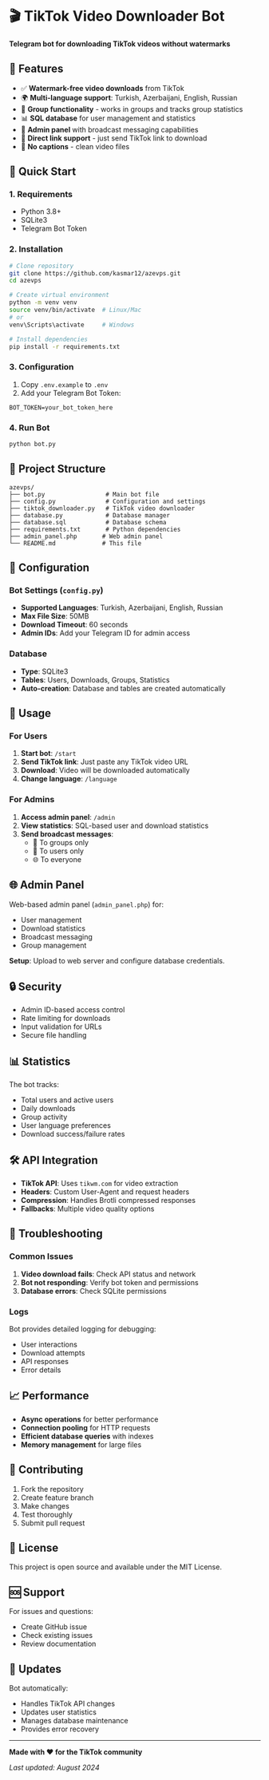 # 🎬 TikTok Video Downloader Bot

**Telegram bot for downloading TikTok videos without watermarks**

## 🌟 Features

- ✅ **Watermark-free video downloads** from TikTok
- 🌍 **Multi-language support**: Turkish, Azerbaijani, English, Russian
- 👥 **Group functionality** - works in groups and tracks group statistics
- 📊 **SQL database** for user management and statistics
- 🔧 **Admin panel** with broadcast messaging capabilities
- 📱 **Direct link support** - just send TikTok link to download
- 🚫 **No captions** - clean video files

## 🚀 Quick Start

### 1. Requirements
- Python 3.8+
- SQLite3
- Telegram Bot Token

### 2. Installation
```bash
# Clone repository
git clone https://github.com/kasmar12/azevps.git
cd azevps

# Create virtual environment
python -m venv venv
source venv/bin/activate  # Linux/Mac
# or
venv\Scripts\activate     # Windows

# Install dependencies
pip install -r requirements.txt
```

### 3. Configuration
1. Copy `.env.example` to `.env`
2. Add your Telegram Bot Token:
```
BOT_TOKEN=your_bot_token_here
```

### 4. Run Bot
```bash
python bot.py
```

## 📁 Project Structure

```
azevps/
├── bot.py                 # Main bot file
├── config.py              # Configuration and settings
├── tiktok_downloader.py   # TikTok video downloader
├── database.py            # Database manager
├── database.sql           # Database schema
├── requirements.txt       # Python dependencies
├── admin_panel.php       # Web admin panel
└── README.md             # This file
```

## 🔧 Configuration

### Bot Settings (`config.py`)
- **Supported Languages**: Turkish, Azerbaijani, English, Russian
- **Max File Size**: 50MB
- **Download Timeout**: 60 seconds
- **Admin IDs**: Add your Telegram ID for admin access

### Database
- **Type**: SQLite3
- **Tables**: Users, Downloads, Groups, Statistics
- **Auto-creation**: Database and tables are created automatically

## 📱 Usage

### For Users
1. **Start bot**: `/start`
2. **Send TikTok link**: Just paste any TikTok video URL
3. **Download**: Video will be downloaded automatically
4. **Change language**: `/language`

### For Admins
1. **Access admin panel**: `/admin`
2. **View statistics**: SQL-based user and download statistics
3. **Send broadcast messages**:
   - 👥 To groups only
   - 👤 To users only
   - 🌐 To everyone

## 🌐 Admin Panel

Web-based admin panel (`admin_panel.php`) for:
- User management
- Download statistics
- Broadcast messaging
- Group management

**Setup**: Upload to web server and configure database credentials.

## 🔒 Security

- Admin ID-based access control
- Rate limiting for downloads
- Input validation for URLs
- Secure file handling

## 📊 Statistics

The bot tracks:
- Total users and active users
- Daily downloads
- Group activity
- User language preferences
- Download success/failure rates

## 🛠️ API Integration

- **TikTok API**: Uses `tikwm.com` for video extraction
- **Headers**: Custom User-Agent and request headers
- **Compression**: Handles Brotli compressed responses
- **Fallbacks**: Multiple video quality options

## 🚨 Troubleshooting

### Common Issues
1. **Video download fails**: Check API status and network
2. **Bot not responding**: Verify bot token and permissions
3. **Database errors**: Check SQLite permissions

### Logs
Bot provides detailed logging for debugging:
- User interactions
- Download attempts
- API responses
- Error details

## 📈 Performance

- **Async operations** for better performance
- **Connection pooling** for HTTP requests
- **Efficient database queries** with indexes
- **Memory management** for large files

## 🤝 Contributing

1. Fork the repository
2. Create feature branch
3. Make changes
4. Test thoroughly
5. Submit pull request

## 📄 License

This project is open source and available under the MIT License.

## 🆘 Support

For issues and questions:
- Create GitHub issue
- Check existing issues
- Review documentation

## 🔄 Updates

Bot automatically:
- Handles TikTok API changes
- Updates user statistics
- Manages database maintenance
- Provides error recovery

---

**Made with ❤️ for the TikTok community**

*Last updated: August 2024*